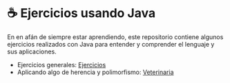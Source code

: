 # ☕️ Ejercicios usando Java

En en afán de siempre estar aprendiendo, este repositorio contiene algunos ejercicios realizados con Java para entender y comprender el lenguaje y sus aplicaciones.

- Ejercicios generales: [Ejercicios](https://github.com/felipejoq/java-exercises/tree/main/Ejercicios)
- Aplicando algo de herencia y polimorfismo: [Veterinaria](https://github.com/felipejoq/java-exercises/tree/main/Veterinaria)
